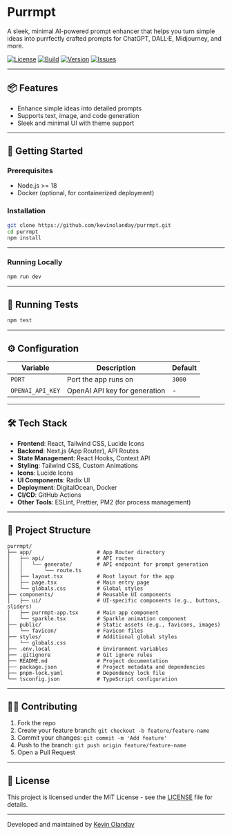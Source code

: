 # Purrmpt

A sleek, minimal AI-powered prompt enhancer that helps you turn simple ideas into purrfectly crafted prompts for ChatGPT, DALL·E, Midjourney, and more.

[![License](https://img.shields.io/badge/license-MIT-blue.svg)](LICENSE)
[![Build](https://img.shields.io/github/actions/workflow/status/kevin-olanday/purrmpt/build.yml)](https://github.com/kevin-olanday/purrmpt/actions)
[![Version](https://img.shields.io/github/v/release/kevin-olanday/purrmpt)](https://github.com/kevin-olanday/purrmpt/releases)
[![Issues](https://img.shields.io/github/issues/kevin-olanday/purrmpt)](https://github.com/kevin-olanday/purrmpt/issues)

---

## 📦 Features

- Enhance simple ideas into detailed prompts
- Supports text, image, and code generation
- Sleek and minimal UI with theme support

---

## 🚀 Getting Started

### Prerequisites

- Node.js >= 18
- Docker (optional, for containerized deployment)

### Installation

```bash
git clone https://github.com/kevinolanday/purrmpt.git
cd purrmpt
npm install
```

---

### Running Locally

```bash
npm run dev
```

---

## 🧲 Running Tests

```bash
npm test
```

---

## ⚙️ Configuration

| Variable         | Description                   | Default     |
|------------------|-------------------------------|-------------|
| `PORT`           | Port the app runs on          | `3000`      |
| `OPENAI_API_KEY` | OpenAI API key for generation | -           |

---

## 🛠️ Tech Stack

- **Frontend**: React, Tailwind CSS, Lucide Icons
- **Backend**: Next.js (App Router), API Routes
- **State Management**: React Hooks, Context API
- **Styling**: Tailwind CSS, Custom Animations
- **Icons**: Lucide Icons
- **UI Components**: Radix UI
- **Deployment**: DigitalOcean, Docker
- **CI/CD**: GitHub Actions
- **Other Tools**: ESLint, Prettier, PM2 (for process management)

---

## 📂 Project Structure

```
purrmpt/
├── app/                     # App Router directory
│   ├── api/                 # API routes
│   │   └── generate/        # API endpoint for prompt generation
│   │       └── route.ts
│   ├── layout.tsx           # Root layout for the app
│   ├── page.tsx             # Main entry page
│   └── globals.css          # Global styles
├── components/              # Reusable UI components
│   ├── ui/                  # UI-specific components (e.g., buttons, sliders)
│   ├── purrmpt-app.tsx      # Main app component
│   └── sparkle.tsx          # Sparkle animation component
├── public/                  # Static assets (e.g., favicons, images)
│   └── favicon/             # Favicon files
├── styles/                  # Additional global styles
│   └── globals.css
├── .env.local               # Environment variables
├── .gitignore               # Git ignore rules
├── README.md                # Project documentation
├── package.json             # Project metadata and dependencies
├── pnpm-lock.yaml           # Dependency lock file
└── tsconfig.json            # TypeScript configuration
```

---

## 🧑‍💻 Contributing

1. Fork the repo
2. Create your feature branch: `git checkout -b feature/feature-name`
3. Commit your changes: `git commit -m 'Add feature'`
4. Push to the branch: `git push origin feature/feature-name`
5. Open a Pull Request

---

## 📄 License

This project is licensed under the MIT License - see the [LICENSE](LICENSE) file for details.

---

Developed and maintained by [Kevin Olanday](https://kevinolanday.com)
